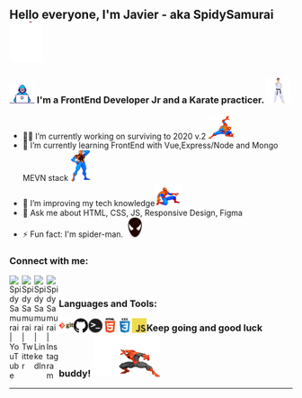 ## Hello everyone, I'm Javier - aka SpidySamurai <img src="https://github.com/SpidySamurai/SpidySamurai/blob/master/Assets/saludo-spidy.gif" width="60px">

### <img src="https://github.com/SpidySamurai/SpidySamurai/blob/master/Assets/Developer.gif" width="45px"> I'm a FrontEnd Developer Jr and a Karate practicer. <img src="https://github.com/SpidySamurai/SpidySamurai/blob/master/Assets/karate-p.gif" width="45px">

- 👨‍🚀 I’m currently working on surviving to 2020 v.2 <img src="https://github.com/SpidySamurai/SpidySamurai/blob/master/Assets/work-spidy.gif" width="50px">
- 📘 I’m currently learning FrontEnd with Vue,Express/Node and Mongo MEVN stack <img src="https://github.com/SpidySamurai/SpidySamurai/blob/master/Assets/learn-spidy.gif" width="35px">
- 🧐 I’m improving my tech knowledge<img src="https://github.com/SpidySamurai/SpidySamurai/blob/master/Assets/help-spidy.gif" width="50px">
- 💬 Ask me about HTML, CSS, JS, Responsive Design, Figma <!-- <img src="https://github.com/SpidySamurai/SpidySamurai/blob/master/Assets/java-icon.png" width="40px"> -->
- ⚡ Fun fact: I'm spider-man. <img src="https://github.com/SpidySamurai/SpidySamurai/blob/master/Assets/spidy.png" width="35px">

### Connect with me:

[<img align="left" alt="SpidySamurai | YouTube" width="22px" src="https://cdn.jsdelivr.net/npm/simple-icons@v3/icons/youtube.svg" />][youtube]
[<img align="left" alt="SpidySamurai | Twitter" width="22px" src="https://cdn.jsdelivr.net/npm/simple-icons@v3/icons/twitter.svg" />][twitter]
[<img align="left" alt="SpidySamurai | LinkedIn" width="22px" src="https://cdn.jsdelivr.net/npm/simple-icons@v3/icons/linkedin.svg" />][linkedin]
[<img align="left" alt="SpidySamurai | Instagram" width="22px" src="https://cdn.jsdelivr.net/npm/simple-icons@v3/icons/instagram.svg" />][instagram]

<br />

### Languages and Tools:

<!--<img align="left" alt="Visual Studio Code" width="26px" src="https://raw.githubusercontent.com/github/explore/80688e429a7d4ef2fca1e82350fe8e3517d3494d/topics/visual-studio-code/visual-studio-code.png" />
<img align="left" alt="Visual Studio Code" width="26px" src="https://raw.githubusercontent.com/github/explore/80688e429a7d4ef2fca1e82350fe8e3517d3494d/topics/c/c.png" /> -->
<!-- <img align="left" alt="Java" width="26px" src="https://github.com/SpidySamurai/SpidySamurai/blob/master/Assets/java-icon.png" /> -->
<img align="left" alt="Git" width="26px" src="https://raw.githubusercontent.com/github/explore/80688e429a7d4ef2fca1e82350fe8e3517d3494d/topics/git/git.png" />
<img align="left" alt="GitHub" width="26px" src="https://raw.githubusercontent.com/github/explore/78df643247d429f6cc873026c0622819ad797942/topics/github/github.png" />
<img align="left" alt="Terminal" width="26px" src="https://raw.githubusercontent.com/github/explore/80688e429a7d4ef2fca1e82350fe8e3517d3494d/topics/terminal/terminal.png" />
<img align="left" alt="HTML5" width="26px" src="https://raw.githubusercontent.com/github/explore/80688e429a7d4ef2fca1e82350fe8e3517d3494d/topics/html/html.png" />
<img align="left" alt="CSS3" width="26px" src="https://raw.githubusercontent.com/github/explore/80688e429a7d4ef2fca1e82350fe8e3517d3494d/topics/css/css.png" />
<img align="left" alt="JavaScript" width="26px" src="https://raw.githubusercontent.com/github/explore/80688e429a7d4ef2fca1e82350fe8e3517d3494d/topics/javascript/javascript.png" />

### Keep going and good luck buddy! <img src="https://github.com/SpidySamurai/SpidySamurai/blob/master/Assets/good-spidy.gif" width="120px">

---
<!-- 
<img align="left" alt="SpidySaurai's Github Stats" src="https://github-readme-stats.vercel.app/api?username=SpidySamurai&show_icons=true&hide_border=true" /> -->

[Home Automation System]: https://github.com/SpidySamurai/Home_Automation_System
<!--
[website]: 
-->
[twitter]: https://twitter.com/javi_spidy
[youtube]: https://www.youtube.com/channel/UC6UZf4uBq4PlQYFObEwdMqA
[instagram]: https://www.instagram.com/javi_spidy/
[linkedin]: https://www.linkedin.com/in/javier-fernando-chi-ortiz-7252221b2/
